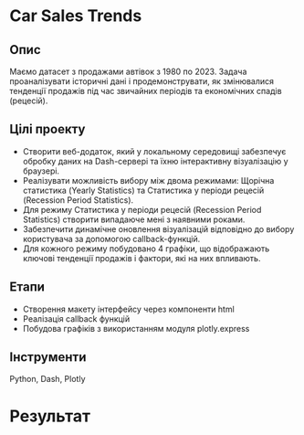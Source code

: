 # Car Sales Trends

## Опис
Маємо датасет з продажами автівок з 1980 по 2023. Задача проаналізувати історичні дані і продемонструвати, як змінювалися тенденції продажів під час звичайних періодів та економічних спадів (рецесій). 

## Цілі проекту
- Створити веб-додаток, який у локальному середовищі забезпечує обробку даних на Dash-сервері та їхню інтерактивну візуалізацію у браузері.
- Реалізувати можливість вибору між двома режимами: Щорічна статистика (Yearly Statistics) та Статистика у періоди рецесій (Recession Period Statistics).
- Для режиму Статистика у періоди рецесій (Recession Period Statistics) створити випадаюче мені з наявними роками.
- Забезпечити динамічне оновлення візуалізацій відповідно до вибору користувача за допомогою callback-функцій.
- Для кожного режиму побудовано 4 графіки, що відображають ключові тенденції продажів і фактори, які на них впливають.
  
## Етапи
- Створення макету інтерфейсу через компоненти html
- Реалізація callback функцій
- Побудова графіків з використанням модуля plotly.express

## Інструменти
Python, Dash, Plotly

# Результат



